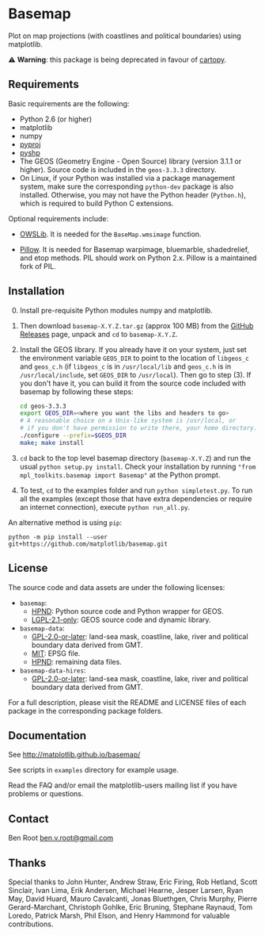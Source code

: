 # Basemap

Plot on map projections (with coastlines and political boundaries)
using matplotlib.

:warning: **Warning**: this package is being deprecated in favour of
[cartopy](https://scitools.org.uk/cartopy/docs/latest/).

## Requirements

Basic requirements are the following:

* Python 2.6 (or higher)
* matplotlib
* numpy
* [pyproj](https://github.com/pyproj4/pyproj)
* [pyshp](https://github.com/GeospatialPython/pyshp)
* The GEOS (Geometry Engine - Open Source) library (version 3.1.1 or
  higher). Source code is included in the `geos-3.3.3` directory.
* On Linux, if your Python was installed via a package management
  system, make sure the corresponding `python-dev` package is also
  installed. Otherwise, you may not have the Python header (`Python.h`),
  which is required to build Python C extensions.

Optional requirements include:

* [OWSLib](https://github.com/geopython/OWSLib). It is needed for the
  `BaseMap.wmsimage` function.

* [Pillow](https://python-pillow.github.io/). It is needed for Basemap
  warpimage, bluemarble, shadedrelief, and etop methods. PIL should work
  on Python 2.x. Pillow is a maintained fork of PIL.

## Installation

0. Install pre-requisite Python modules numpy and matplotlib.

1. Then download `basemap-X.Y.Z.tar.gz` (approx 100 MB) from the
[GitHub Releases](https://github.com/matplotlib/basemap/releases) page,
unpack and `cd` to `basemap-X.Y.Z`.

2. Install the GEOS library. If you already have it on your system, just
   set the environment variable `GEOS_DIR` to point to the location of
   `libgeos_c` and `geos_c.h` (if `libgeos_c` is in `/usr/local/lib` and
   `geos_c.h` is in `/usr/local/include`, set `GEOS_DIR` to
   `/usr/local`). Then go to step (3). If you don't have it, you can
   build it from the source code included with basemap by following
   these steps:
   ```sh
   cd geos-3.3.3
   export GEOS_DIR=<where you want the libs and headers to go>
   # A reasonable choice on a Unix-like system is /usr/local, or
   # if you don't have permission to write there, your home directory.
   ./configure --prefix=$GEOS_DIR
   make; make install
   ```

3. `cd` back to the top level basemap directory (`basemap-X.Y.Z`) and
   run the usual `python setup.py install`. Check your installation by
   running ``"from mpl_toolkits.basemap import Basemap"`` at the Python
   prompt.

4. To test, `cd` to the examples folder and run `python simpletest.py`.
   To run all the examples (except those that have extra dependencies or
   require an internet connection), execute `python run_all.py`.

An alternative method is using `pip`:
```
python -m pip install --user git+https://github.com/matplotlib/basemap.git
```

## License

The source code and data assets are under the following licenses:

* `basemap`:
  * [HPND]: Python source code and Python wrapper for GEOS.
  * [LGPL-2.1-only]: GEOS source code and dynamic library.
* `basemap-data`:
  * [GPL-2.0-or-later]: land-sea mask, coastline, lake, river and
    political boundary data derived from GMT.
  * [MIT]: EPSG file.
  * [HPND]: remaining data files.
* `basemap-data-hires`:
  * [GPL-2.0-or-later]: land-sea mask, coastline, lake, river and
    political boundary data derived from GMT.

For a full description, please visit the README and LICENSE files of
each package in the corresponding package folders.

[MIT]:
https://spdx.org/licenses/MIT.html
[HPND]:
https://spdx.org/licenses/HPND.html
[LGPL-2.1-only]:
https://spdx.org/licenses/LGPL-2.1-only.html
[GPL-2.0-or-later]:
https://spdx.org/licenses/GPL-2.0-or-later.html

## Documentation

See http://matplotlib.github.io/basemap/

See scripts in `examples` directory for example usage.

Read the FAQ and/or email the matplotlib-users mailing list if you have
problems or questions.

## Contact

Ben Root <ben.v.root@gmail.com>

## Thanks

Special thanks to John Hunter, Andrew Straw, Eric Firing, Rob Hetland,
Scott Sinclair, Ivan Lima, Erik Andersen, Michael Hearne, Jesper Larsen,
Ryan May, David Huard, Mauro Cavalcanti, Jonas Bluethgen, Chris Murphy,
Pierre Gerard-Marchant, Christoph Gohlke, Eric Bruning, Stephane
Raynaud, Tom Loredo, Patrick Marsh, Phil Elson, and Henry Hammond for
valuable contributions.

